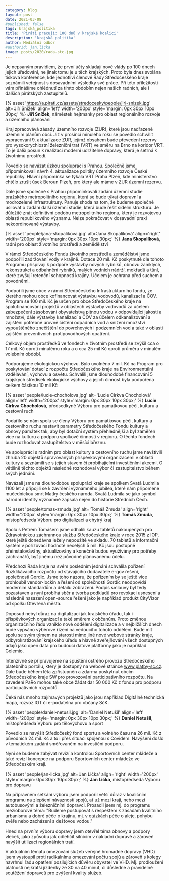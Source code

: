 ```yaml
---
category: blog
layout: post
date: 2021-03-08
#published: false
tags: krajská_politika
title: 'Piráti pracují: 100 dnů v krajské koalici'
description: 'krajská politika'
author: Mediální odbor
#authorId: jan.licka
image: posts/2020/rada-stc.jpg
---
```


Je nepsaným pravidlem, že první účty skládají nové vlády po 100 dnech jejich úřadování, ne jinak tomu je u těch krajských. Proto byla dnes svolána tisková konference, kde jednotliví členové Rady Středočeského kraje seznámili veřejnost s dosavadními výsledky své práce. Při této příležitosti vám přinášíme ohlédnutí za tímto obdobím nejen našich radních, ale i  dalších pirátských zastupitelů.

{% asset 'https://a.pirati.cz/assets/stredocesky/people/jiri-snizek.jpg' alt='Jiří Snížek'  align='left' width='200px' style='margin: 0px 30px 10px 30px;' %}
**Jiří Snížek**, náměstek hejtmanky pro oblast regionálního rozvoje a územního plánování

Kraj zpracovává zásady územního rozvoje (ZUR), které jsou nadřazené územním plánům obcí. Již v prosinci minulého roku se povedlo schválit vypracování 9. aktualizace ZUR, jejímž obsahem bude převedení rezervy pro vysokorychlostní železniční trať (VRT) ve směru na Brno na koridor VRT. To je další posun k realizaci moderní udržitelné dopravy, která je šetrná k životnímu prostředí.

Povedlo se navázat úzkou spolupráci s Prahou. Společně jsme připomínkovali návrh 4. aktualizace politiky územního rozvoje České republiky. Hlavní připomínka se týkala VRT Praha Plzeň, kde ministerstvo chtělo zrušit úsek Beroun Plzeň, pro který ale máme v ZUR územní rezervu.

Dále jsme společně s Prahou připomínkovali zadání územní studie pražského metropolitního regionu, která se bude týkat dopravní a modrozelené infrastruktury. Panuje shoda na tom, že budeme společně usilovat o zadání další územní studie, která bude řešit sídelní strukturu. Je důležité znát definitivní podobu metropolitního regionu, který je rozvojovou oblastí republikového významu. Nelze pokračovat v dosavadní praxi nekoordinované výstavby.

{% asset 'people/jana-skopalikova.jpg' alt='Jana Skopalíková'  align='right' width='200px' style='margin: 0px 30px 10px 30px;' %}
**Jana Skopalíková**, radní pro oblast životního prostředí a zemědělství

V rámci Středočeského Fondu životního prostředí a zemědělství jsme podpořili zadržování vody v krajině. Dotace 20 mil. Kč poskytnuté dle tohoto Programu přispívají k podpoře výstavby nových rybníků, obnovu zaniklých, rekonstrukcí a odbahnění rybníků, malých vodních nádrží, mokřadů a tůní, které zvyšují retenční schopnosti krajiny. Účelem je ochrana před suchem a povodněmi.

Podpořili jsme obce v rámci Středočeského Infrastrukturního fondu, ze kterého mohou obce kofinancovat výstavbu vodovodů, kanalizací a ČOV. Program se 100 mil. Kč je určen pro obce Středočeského kraje na spolufinancování projektů v oblastech výstavby vodovodů za účelem zabezpečení zásobování obyvatelstva pitnou vodou v odpovídající jakosti a množství, dále výstavby kanalizací a ČOV za účelem odkanalizování a zajištění potřebné úrovně čištění odpadních vod a snížení množství vypouštěného znečištění do povrchových i podzemních vod a také v oblasti zajištění preventivních protipovodňových opatření.

Celkový objem prostředků ve fondech v životním prostředí se zvýšil cca o 17 mil. Kč oproti minulému roku a o cca 25 mil Kč oproti průměru v minulém volebním období.

Podporujeme ekologickou výchovu. Bylo uvolněno 7 mil. Kč na Program pro poskytování dotací z rozpočtu Středočeského kraje na Environmentální vzdělávání, výchovu a osvětu. Schválili jsme dlouhodobé financování 5 krajských středisek ekologické výchovy a jejich činnost byla podpořena celkem částkou 10 mil Kč

{% asset 'people/lucie-chocholova.jpg' alt='Lucie Cirkva Chocholová'  align='left' width='200px' style='margin: 0px 30px 10px 30px;' %}
**Lucie Cirkva Chocholová**, předsedkyně Výboru pro památkovou péči, kulturu a cestovní ruch

Podařilo se nám spolu se členy Výboru pro památkovou péči, kultury a cestovního ruchu nastavit parametry Středočeského Fondu kultury a obnovy památek tak, aby byl dotační systém přehlednější a byl zaměřen více na kulturu a podporu spolkové činnosti v regionu. O těchto fondech bude rozhodovat zastupitelstvo v měsíci březnu.
 
Ve spolupráci s radním pro oblast kultury a cestovního ruchu jsme navštívili zhruba 20 objektů spravovaných příspěvkovými organizacemi v oblasti kultury a seznámili se s jejich stavem či probíhajícími investičními akcemi. O většině těchto objektů následně rozhodoval výbor či zastupitelstvo během svých jednání.
 
Navázali jsme na dlouhodobou spolupráci kraje se spolkem Svatá Ludmila 1100 let a připojili se k završení významného jubilea, které nám připomene mučednickou smrt Matky českého národa. Svatá Ludmila se jako symbol národní identity významně zapsala nejen do historie Středních Čech. 

{% asset 'people/tomas-zmuda.jpg' alt='Tomáš Zmuda'  align='right' width='200px' style='margin: 0px 30px 10px 30px;' %}
**Tomáš Zmuda**, místopředseda Výboru pro digitalizaci a chytrý kraj

Spolu s Petrem Tomášem jsme odhalili kauzu tabletů nakoupených pro Zdravotnickou záchrannou službu Středočeského kraje v roce 2015 z IOP, které ještě donedávna ležely nepoužité ve skladu. 70 tabletů a informační systém v pořizovací hodnotě necelých 5 mil. Kč jsou postupně přeinstalovávány, aktualizovány a konečně budou využívány pro potřeby záchranářů, byť jinému než původně plánovanému účelu.

Předchozí Rada kraje na svém posledním jednání schválila pořízení Rozklikávacího rozpočtu od stávajícího dodavatele e-gov řešení, společnosti Gordic. Jsme toho názoru, že pořízením by se ještě více prohloubil vendor-lockin a řešení od společnosti Gordic neodpovídá moderním standardům a detailu zobrazení. Podpis smlouvy byl tedy pozastaven a nyní probíhá sběr a tvorba podkladů pro revokaci usnesení a následně nasazení open-source řešení jako je například produkt CityVizor od spolku Otevřená města. 

Doposud nebyl důraz na digitalizaci jak krajského úřadu, tak i příspěvkových organizací a také směrem k občanům. Proto změnou organizačního řádu vzniklo nové oddělení digitalizace a v nejbližších dnech bude vypsáno výběrové řízení na vedoucího tohoto oddělení. Bude mít spolu se svým týmem na starosti mimo jiné nové webové stránky kraje, odbyrokratizování krajského úřadu a hlavně zveřejňování všech dostupných údajů jako open data pro budoucí datové platformy jako je například Golemio. 

Intenzivně se připravujeme na spuštění ostrého provozu Středočeského platebního portálu, který je dostupný na webové stránce www.platby-sc.cz. Dále bude během léta zpřístupněn a zdarma poskytnut obcím Středočeského kraje SW pro provozování participativního rozpočtu. Na zavedení PaRo mohou také obce žádat dar 50 000 Kč z fondu pro podporu participativních rozpočtů. 
 
Čeká nás mnoho zajímavých projektů jako jsou například Digitálně technická mapa, rozvoz IOT či e-podatelna pro občany SčK. 

{% asset 'people/daniel-netusil.jpg' alt='Daniel Netušil'  align='left' width='200px' style='margin: 0px 30px 10px 30px;' %}
**Daniel Netušil**, místopředseda Výboru pro tělovýchovu a sport

Povedlo se navýšit Středočeský fond sportu a volného času na 26 mil. Kč z původních 24 mil. Kč a to i přes situaci spojenou s Covidem. Navýšení došlo v tematickém zadání směřovaném na investiční podporu.

Nyní se budeme zabývat revizí a kontrolou Sportovních center mládeže a také revizí koncepce na podporu Sportovních center mládeže ve Středočeském kraji. 

{% asset 'people/jan-licka.jpg' alt='Jan Lička'  align='right' width='200px' style='margin: 0px 30px 10px 30px;' %}
**Jan Lička**, místopředseda Výboru pro dopravu

Na přípravném setkání výboru jsem podpořil větší důraz v koaličním programu na zlepšení návazností spojů, ať už mezi kraji, nebo mezi autobusovými a železničními dopravci. Prosadil jsem mj. do programu mezioborové téma: "Budeme postupovat s respektem k zásadám kvalitního urbanismu a dobré péče o krajinu, mj. v otázkách péče o aleje, pohybu zvěře nebo zacházení s dešťovou vodou."

Hned na prvním výboru dopravy jsem otevřel téma obnovy a podpory vleček, jako způsobu jak odlehčit silnicím v nákladní dopravě a zároveň navýšit utilizaci regionálních tratí. 

V aktuálním tématu omezování služeb veřejné hromadné dopravy (VHD) jsem vystoupil proti radikálnímu omezování počtu spojů a zároveň s kolegy navrhnul řadu opatření posilujících důvěru obyvatel ve VHD. Mj. prodloužení platnosti nejkratší jízdenky ze 30 na 40 minut, či důsledné a pravidelné soutěžení dopravců pro zvýšení kvality služeb.
